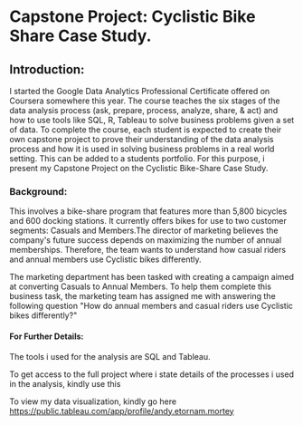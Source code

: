 # Capstone Project: Cyclistic Bike Share Case Study.
## Introduction:
I started the Google Data Analytics Professional Certificate offered on Coursera somewhere this year. The course teaches the six stages of the data analysis process (ask, prepare, process, analyze, share, & act) and how to use tools like SQL, R, Tableau to solve business problems given a set of data. To complete the course, each student is expected to create their own capstone project to prove their understanding of the data analysis process and how it is used in solving business problems in a real world setting. This can be added to a students portfolio. For this purpose, i present my Capstone Project on the Cyclistic Bike-Share Case Study.

### Background:
  This involves a bike-share program that features more than 5,800 bicycles and 600 docking stations. It currently offers bikes for use to two customer segments: Casuals and Members.The director of marketing believes the company's future success depends on maximizing the number of annual memberships. Therefore, the team wants to understand how casual riders and annual members use Cyclistic bikes differently. 
  
  The marketing department has been tasked with creating a campaign aimed at converting Casuals to Annual Members. To help them complete this business task, the marketing team has assigned me with answering the following question "How do annual members and casual riders use Cyclistic bikes differently?"
  
#### For Further Details:
The tools i used for the analysis are SQL and Tableau.

To get access to the full project where i state details of the processes i used in the analysis, kindly use this 

To view my data visualization, kindly go here https://public.tableau.com/app/profile/andy.etornam.mortey
